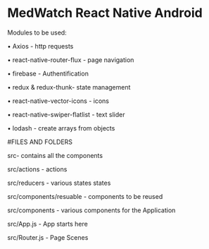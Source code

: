 # MedWatch React Native Android

Modules to be used:

•	Axios - http requests

•	react-native-router-flux - page navigation

•	firebase - Authentification

•	redux & redux-thunk- state management

•	react-native-vector-icons - icons

•	react-native-swiper-flatlist - text slider

•	lodash - create arrays from objects

#FILES AND FOLDERS

src- contains all the components

src/actions - actions

src/reducers - various states states

src/components/resuable - components to be reused

src/components - various components for the Application

src/App.js - App starts here

src/Router.js - Page Scenes

